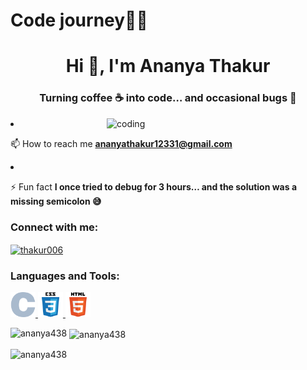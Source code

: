 # Code journey👩‍💻
<h1 align="center">Hi 👋, I'm Ananya Thakur</h1>
<h3 align="center">Turning coffee ☕ into code… and occasional bugs 🐞</h3>
<img align="right" alt="coding" width="350px" src="https://mir-s3-cdn-cf.behance.net/project_modules/disp/601014116770475.6068beff4640a.gif"

- 📫 How to reach me **ananyathakur12331@gmail.com**

- ⚡ Fun fact **I once tried to debug for 3 hours… and the solution was a missing semicolon 😅**

<h3 align="left">Connect with me:</h3>
<p align="left">
<a href="https://www.leetcode.com/thakur006" target="blank"><img align="center" src="" alt="thakur006" height="30" width="40" /></a>
</p>

<h3 align="left">Languages and Tools:</h3>
<p align="left"> <a href="https://www.cprogramming.com/" target="_blank" rel="noreferrer"> <img src="https://raw.githubusercontent.com/devicons/devicon/master/icons/c/c-original.svg" alt="c" width="40" height="40"/> </a> <a href="https://www.w3schools.com/css/" target="_blank" rel="noreferrer"> <img src="https://raw.githubusercontent.com/devicons/devicon/master/icons/css3/css3-original-wordmark.svg" alt="css3" width="40" height="40"/> </a> <a href="https://www.w3.org/html/" target="_blank" rel="noreferrer"> <img src="https://raw.githubusercontent.com/devicons/devicon/master/icons/html5/html5-original-wordmark.svg" alt="html5" width="40" height="40"/> </a> </p>

<p><img align="left" src="https://github-readme-stats.vercel.app/api/top-langs?username=ananya438&show_icons=true&locale=en&layout=compact" alt="ananya438" /></p>

<p>&nbsp;<img align="center" src="https://github-readme-stats.vercel.app/api?username=ananya438&show_icons=true&locale=en" alt="ananya438" /></p>

<p><img align="center" src="https://github-readme-streak-stats.herokuapp.com/?user=ananya438&" alt="ananya438" /></p>
